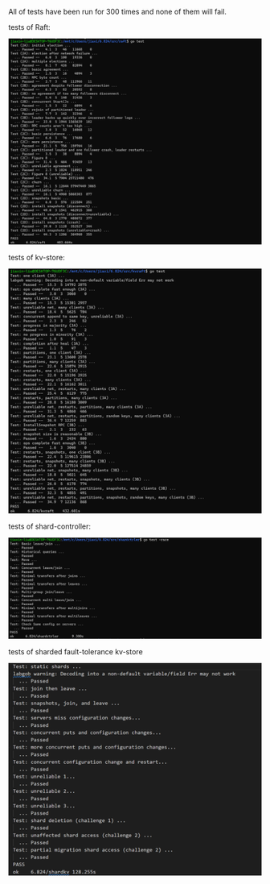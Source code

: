 All of tests have been run for 300 times and none of them will fail.

tests of Raft:

![](tests/test2.png)

tests of kv-store:

![](tests/test3.png)

tests of shard-controller:

![](tests/test4A.png)

tests of sharded fault-tolerance kv-store

![](tests/test4B.png)